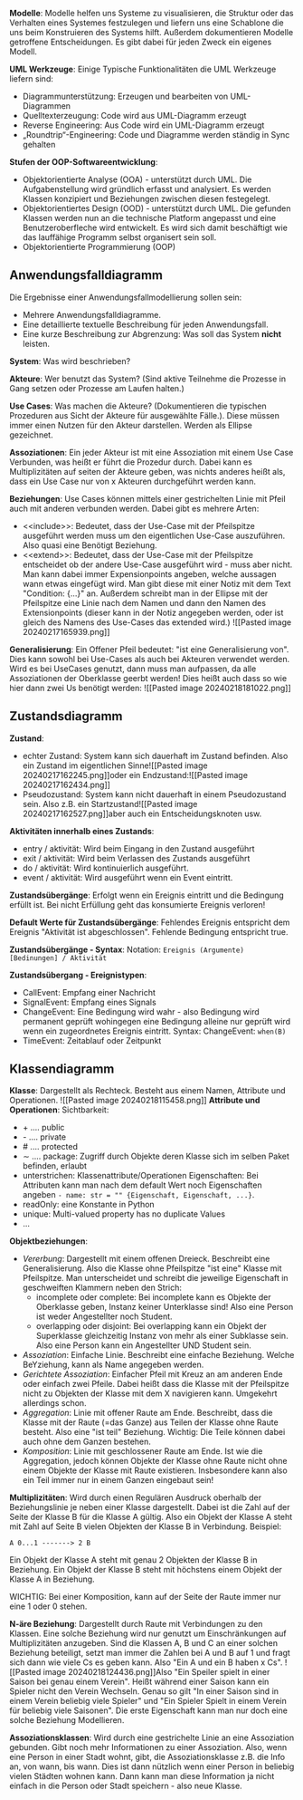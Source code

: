 **Modelle**: Modelle helfen uns Systeme zu visualisieren, die Struktur oder das Verhalten eines Systemes festzulegen und liefern uns eine Schablone die uns beim Konstruieren des Systems hilft. Außerdem dokumentieren Modelle getroffene Entscheidungen. Es gibt dabei für jeden Zweck ein eigenes Modell.

**UML Werkzeuge**: Einige Typische Funktionalitäten die UML Werkzeuge liefern sind:
- Diagrammunterstützung: Erzeugen und bearbeiten von UML-Diagrammen
- Quelltexterzeugung: Code wird aus UML-Diagramm erzeugt
- Reverse Engineering: Aus Code wird ein UML-Diagramm erzeugt
- „Roundtrip“-Engineering: Code und Diagramme werden ständig in Sync gehalten

**Stufen der OOP-Softwareentwicklung**:
- Objektorientierte Analyse (OOA) - unterstützt durch UML. Die Aufgabenstellung wird gründlich erfasst und analysiert. Es werden Klassen konzipiert und Beziehungen zwischen diesen festegelegt.
- Objektorientiertes Design (OOD) - unterstützt durch UML. Die gefunden Klassen werden nun an die technische Platform angepasst und eine Benutzeroberfleche wird entwickelt. Es wird sich damit beschäftigt wie das lauffähige Programm selbst organisert sein soll.
- Objektorientierte Programmierung (OOP)

## Anwendungsfalldiagramm
Die Ergebnisse einer Anwendungsfallmodellierung sollen sein:
- Mehrere Anwendungsfalldiagramme.
- Eine detaillierte textuelle Beschreibung für jeden Anwendungsfall.
- Eine kurze Beschreibung zur Abgrenzung: Was soll das System **nicht** leisten.

**System**: Was wird beschrieben?

**Akteure**: Wer benutzt das System? (Sind aktive Teilnehme die Prozesse in Gang setzen oder Prozesse am Laufen halten.)

**Use Cases**: Was machen die Akteure? (Dokumentieren die typischen Prozeduren aus Sicht der Akteure für ausgewählte Fälle.). Diese müssen immer einen Nutzen für den Akteur darstellen. Werden als Ellipse gezeichnet.

**Assoziationen**: Ein jeder Akteur ist mit eine Assoziation mit einem Use Case Verbunden, was heißt er führt die Prozedur durch. Dabei kann es Multiplizitäten auf seiten der Akteure geben, was nichts anderes heißt als, dass ein Use Case nur von x Akteuren durchgeführt werden kann.

**Beziehungen**: Use Cases können mittels einer gestrichelten Linie mit Pfeil auch mit anderen verbunden werden. Dabei gibt es mehrere Arten:
- \<\<include\>\>: Bedeutet, dass der Use-Case mit der Pfeilspitze ausgeführt werden muss um den eigentlichen Use-Case auszuführen. Also quasi eine Benötigt Beziehung. 
- \<\<extend\>\>: Bedeutet, dass der Use-Case mit der Pfeilspitze entscheidet ob der andere Use-Case ausgeführt wird - muss aber nicht. Man kann dabei immer Expensionpoints angeben, welche aussagen wann etwas eingefügt wird. Man gibt diese mit einer Notiz mit dem Text "Condition: {...}" an. Außerdem schreibt man in der Ellipse mit der Pfeilspitze eine Linie nach dem Namen und dann den Namen des Extensionpoints (dieser kann in der Notiz angegeben werden, oder ist gleich des Namens des Use-Cases das extended wird.)
![[Pasted image 20240217165939.png]]


**Generalisierung**: Ein Offener Pfeil bedeutet: "ist eine Generalisierung von". Dies kann sowohl bei Use-Cases als auch bei Akteuren verwendet werden. Wird es bei UseCases genutzt, dann muss man aufpassen, da alle Assoziationen der Oberklasse geerbt werden! Dies heißt auch dass so wie hier dann zwei Us benötigt werden: ![[Pasted image 20240218181022.png]]
## Zustandsdiagramm

**Zustand**: 
- echter Zustand: System kann sich dauerhaft im Zustand befinden. Also ein Zustand im eigentlichen Sinne![[Pasted image 20240217162245.png]]oder ein Endzustand:![[Pasted image 20240217162434.png]]
- Pseudozustand: System kann nicht dauerhaft in einem Pseudozustand sein. Also z.B. ein Startzustand![[Pasted image 20240217162527.png]]aber auch ein Entscheidungsknoten usw.

**Aktivitäten innerhalb eines Zustands**: 
- entry / aktivität: Wird beim Eingang in den Zustand ausgeführt
- exit / aktivität: Wird beim Verlassen des Zustands ausgeführt
- do / aktivität: Wird kontinuierlich ausgeführt.
- event / aktivität: Wird ausgeführt wenn ein Event eintritt.

**Zustandsübergänge**: Erfolgt wenn ein Ereignis eintritt und die Bedingung erfüllt ist. Bei nicht Erfüllung geht das konsumierte Ereignis verloren!

**Default Werte für Zustandsübergänge**: Fehlendes Ereignis entspricht dem Ereignis "Aktivität ist abgeschlossen". Fehlende Bedingung entspricht true.

**Zustandsübergänge - Syntax**: Notation: `Ereignis (Argumente) [Bedinungen] / Aktivität`

**Zustandsübergang - Ereignistypen**: 
- CallEvent: Empfang einer Nachricht
- SignalEvent: Empfang eines Signals
- ChangeEvent: Eine Bedingung wird wahr - also Bedingung wird permanent geprüft wohingegen eine Bedingung alleine nur geprüft wird wenn ein zugeordnetes Ereignis eintritt. Syntax: ChangeEvent: `when(B)`
- TimeEvent: Zeitablauf oder Zeitpunkt


## Klassendiagramm

**Klasse**: Dargestellt als Rechteck. Besteht aus einem Namen, Attribute und Operationen. ![[Pasted image 20240218115458.png]]
**Attribute und Operationen**: 
Sichtbarkeit:
- \+ .... public
- \- .... private
- \# .... protected
- $\sim$ .... package: Zugriff durch Objekte deren Klasse sich im selben Paket befinden, erlaubt
- unterstrichen: Klassenattribute/Operationen
Eigenschaften: Bei Attributen kann man nach dem default Wert noch Eigenschaften angeben `- name: str = "" {Eigenschaft, Eigenschaft, ...}`.
- readOnly: eine Konstante in Python
- unique: Multi-valued property has no duplicate Values
- ...

**Objektbeziehungen**:
- *Vererbung*: Dargestellt mit einem offenen Dreieck. Beschreibt eine Generalisierung. Also die Klasse ohne Pfeilspitze "ist eine" Klasse mit Pfeilspitze. Man unterscheidet und schreibt die jeweilige Eigenschaft in geschweiften Klammern neben den Strich:
	- incomplete oder complete: Bei incomplete kann es Objekte der Oberklasse geben, Instanz keiner Unterklasse sind! Also eine Person ist weder Angestellter noch Student.
	- overlapping oder disjoint: Bei overlapping kann ein Objekt der Superklasse gleichzeitig Instanz von mehr als einer Subklasse sein. Also eine Person kann ein Angestellter UND Student sein.
- *Assoziation*: Einfache Linie. Beschreibt eine einfache Beziehung. Welche BeYziehung, kann als Name angegeben werden.
- *Gerichtete Assoziation*: Einfacher Pfeil mit Kreuz an am anderen Ende oder einfach zwei Pfeile. Dabei heißt dass die Klasse mit der Pfeilspitze nicht zu Objekten der Klasse mit dem X navigieren kann. Umgekehrt allerdings schon.
- *Aggregation*: Linie mit offener Raute am Ende. Beschreibt, dass die Klasse mit der Raute (=das Ganze) aus Teilen der Klasse ohne Raute besteht. Also eine "ist teil" Beziehung. Wichtig: Die Teile können dabei auch ohne dem Ganzen bestehen.
- *Komposition*: Linie mit geschlossener Raute am Ende. Ist wie die Aggregation, jedoch können Objekte der Klasse ohne Raute nicht ohne einem Objekte der Klasse mit Raute existieren. Insbesondere kann also ein Teil immer nur in einem Ganzen eingebaut sein!

**Multiplizitäten**: Wird durch einen Regulären Ausdruck oberhalb der Beziehungslinie je neben einer Klasse dargestellt. Dabei ist die Zahl auf der Seite der Klasse B für die Klasse A gültig. Also ein Objekt der Klasse A steht mit Zahl auf Seite B vielen Objekten der Klasse B in Verbindung. Beispiel:
```uml
A 0...1 -------> 2 B
```
Ein Objekt der Klasse A steht mit genau 2 Objekten der Klasse B in Beziehung. Ein Objekt der Klasse B steht mit höchstens einem Objekt der Klasse A in Beziehung.

WICHTIG: Bei einer Komposition, kann auf der Seite der Raute immer nur eine 1 oder 0 stehen. 


**N-äre Beziehung**: Dargestellt durch Raute mit Verbindungen zu den Klassen. Eine solche Beziehung wird nur genutzt um Einschränkungen auf Multiplizitäten anzugeben. Sind die Klassen A, B und C an einer solchen Beziehung beteiligt, setzt man immer die Zahlen bei A und B auf 1 und fragt sich dann wie viele Cs es geben kann. Also "Ein A und ein B haben x Cs". ![[Pasted image 20240218124436.png]]Also "Ein Speiler spielt in einer Saison bei genau einem Verein". Heißt während einer Saison kann ein Spieler nicht den Verein Wechseln. Genau so gilt "In einer Saison sind in einem Verein beliebig viele Spieler" und "Ein Spieler Spielt in einem Verein für beliebig viele Saisonen". Die erste Eigenschaft kann man nur doch eine solche Beziehung Modellieren.

**Assoziationsklassen**: Wird durch eine gestrichelte Linie an eine Assoziation gebunden. Gibt noch mehr Informationen zu einer Assoziation. Also, wenn eine Person in einer Stadt wohnt, gibt, die Assoziationsklasse z.B. die Info an, von wann, bis wann. Dies ist dann nützlich wenn einer Person in beliebig vielen Städten wohnen kann. Dann kann man diese Information ja nicht einfach in die Person oder Stadt speichern - also neue Klasse.